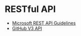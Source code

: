 # RESTful API

- [Microsoft REST API Guidelines](https://github.com/Microsoft/api-guidelines/blob/vNext/Guidelines.md)
- [GitHub V3 API](https://developer.github.com/v3/)